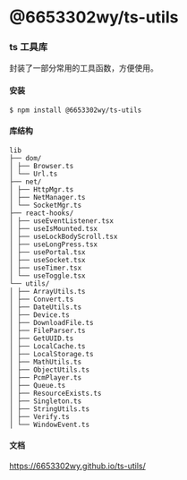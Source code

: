 # @6653302wy/ts-utils

### ts 工具库

封装了一部分常用的工具函数，方便使用。

#### 安装

`$ npm install @6653302wy/ts-utils`

#### 库结构

```
lib
├── dom/
│ ├── Browser.ts
│ └── Url.ts
├── net/
│ ├── HttpMgr.ts
│ ├── NetManager.ts
│ └── SocketMgr.ts
├── react-hooks/
│ ├── useEventListener.tsx
│ ├── useIsMounted.tsx
│ ├── useLockBodyScroll.tsx
│ ├── useLongPress.tsx
│ ├── usePortal.tsx
│ ├── useSocket.tsx
│ ├── useTimer.tsx
│ └── useToggle.tsx
└── utils/
│ ├── ArrayUtils.ts
│ ├── Convert.ts
│ ├── DateUtils.ts
│ ├── Device.ts
│ ├── DownloadFile.ts
│ ├── FileParser.ts
│ ├── GetUUID.ts
│ ├── LocalCache.ts
│ ├── LocalStorage.ts
│ ├── MathUtils.ts
│ ├── ObjectUtils.ts
│ ├── PcmPlayer.ts
│ ├── Queue.ts
│ ├── ResourceExists.ts
│ ├── Singleton.ts
│ ├── StringUtils.ts
│ ├── Verify.ts
│ └── WindowEvent.ts
```

#### 文档

https://6653302wy.github.io/ts-utils/
